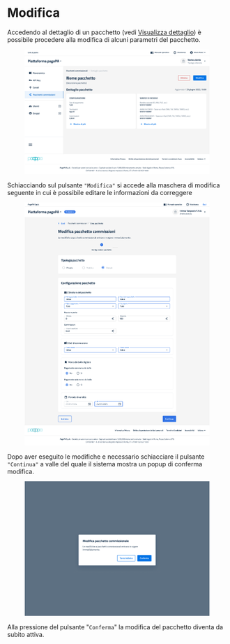 # Modifica

Accedendo al dettaglio di un pacchetto (vedi [Visualizza dettaglio](visualizza-dettaglio.md)) è possibile procedere alla modifica di alcuni parametri del pacchetto.

<figure><img src="../../../../../.gitbook/assets/image (191).png" alt=""><figcaption></figcaption></figure>

Schiacciando sul pulsante `"Modifica"` si accede alla maschera di modifica seguente in cui è possibile editare le informazioni da correggere

<figure><img src="../../../../../.gitbook/assets/gec.png" alt=""><figcaption></figcaption></figure>

Dopo aver eseguito le modifiche e necessario schiacciare il pulsante `"Continua"` a valle del quale il sistema mostra un popup di conferma modifica.

<figure><img src="../../../../../.gitbook/assets/image (174).png" alt=""><figcaption></figcaption></figure>

Alla pressione del pulsante "`Conferma`" la modifica del pacchetto diventa da subito attiva.

